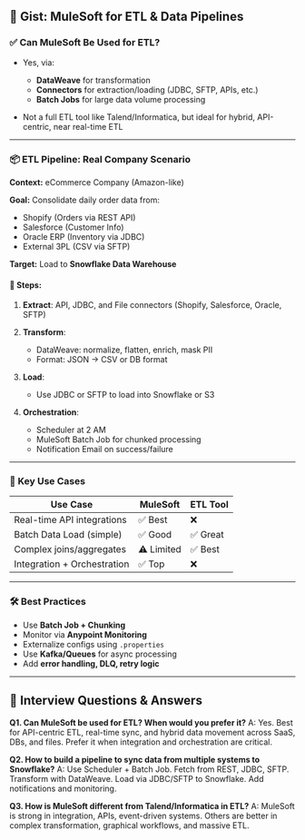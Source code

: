 
## 🔁 Gist: MuleSoft for ETL & Data Pipelines

### ✅ Can MuleSoft Be Used for ETL?

* Yes, via:

  * **DataWeave** for transformation
  * **Connectors** for extraction/loading (JDBC, SFTP, APIs, etc.)
  * **Batch Jobs** for large data volume processing
* Not a full ETL tool like Talend/Informatica, but ideal for hybrid, API-centric, near real-time ETL

---

### 📦 ETL Pipeline: Real Company Scenario

**Context:** eCommerce Company (Amazon-like)

**Goal:** Consolidate daily order data from:

* Shopify (Orders via REST API)
* Salesforce (Customer Info)
* Oracle ERP (Inventory via JDBC)
* External 3PL (CSV via SFTP)

**Target:** Load to **Snowflake Data Warehouse**

#### 🔄 Steps:

1. **Extract**: API, JDBC, and File connectors (Shopify, Salesforce, Oracle, SFTP)
2. **Transform**:

   * DataWeave: normalize, flatten, enrich, mask PII
   * Format: JSON → CSV or DB format
3. **Load**:

   * Use JDBC or SFTP to load into Snowflake or S3
4. **Orchestration**:

   * Scheduler at 2 AM
   * MuleSoft Batch Job for chunked processing
   * Notification Email on success/failure

---

### 🧠 Key Use Cases

| Use Case                    | MuleSoft   | ETL Tool |
| --------------------------- | ---------- | -------- |
| Real-time API integrations  | ✅ Best     | ❌        |
| Batch Data Load (simple)    | ✅ Good     | ✅ Great  |
| Complex joins/aggregates    | ⚠️ Limited | ✅ Best   |
| Integration + Orchestration | ✅ Top      | ❌        |

---

### 🛠️ Best Practices

* Use **Batch Job + Chunking**
* Monitor via **Anypoint Monitoring**
* Externalize configs using `.properties`
* Use **Kafka/Queues** for async processing
* Add **error handling, DLQ, retry logic**

---

## 🎯 Interview Questions & Answers

**Q1. Can MuleSoft be used for ETL? When would you prefer it?**
A: Yes. Best for API-centric ETL, real-time sync, and hybrid data movement across SaaS, DBs, and files. Prefer it when integration and orchestration are critical.

**Q2. How to build a pipeline to sync data from multiple systems to Snowflake?**
A: Use Scheduler + Batch Job. Fetch from REST, JDBC, SFTP. Transform with DataWeave. Load via JDBC/SFTP to Snowflake. Add notifications and monitoring.

**Q3. How is MuleSoft different from Talend/Informatica in ETL?**
A: MuleSoft is strong in integration, APIs, event-driven systems. Others are better in complex transformation, graphical workflows, and massive ETL.
